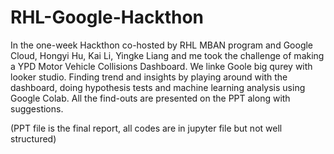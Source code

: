 # RHL-Google-Hackthon
In the one-week Hackthon co-hosted by RHL MBAN program and Google Cloud, Hongyi Hu, Kai Li, Yingke Liang and me took the challenge of making a YPD Motor Vehicle Collisions Dashboard.
We linke Goole big qurey with looker studio. Finding trend and insights by playing around with the dashboard, doing hypothesis tests and machine learning analysis using Google Colab. All the find-outs are presented on the PPT along with suggestions.


(PPT file is the final report, all codes are in jupyter file but not well structured)
